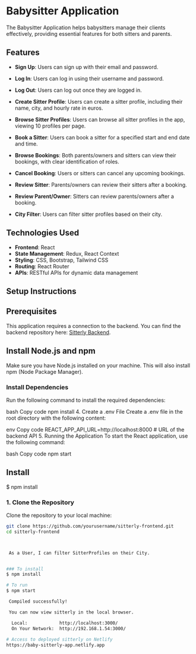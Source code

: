 # Babysitter Application

The Babysitter Application helps babysitters manage their clients effectively, providing essential features for both sitters and parents.

## Features

- **Sign Up**: Users can sign up with their email and password.
  
- **Log In**: Users can log in using their username and password.
  
- **Log Out**: Users can log out once they are logged in.
  
- **Create Sitter Profile**: Users can create a sitter profile, including their name, city, and hourly rate in euros.
  
- **Browse Sitter Profiles**: Users can browse all sitter profiles in the app, viewing 10 profiles per page.
  
- **Book a Sitter**: Users can book a sitter for a specified start and end date and time.
  
- **Browse Bookings**: Both parents/owners and sitters can view their bookings, with clear identification of roles.
  
- **Cancel Booking**: Users or sitters can cancel any upcoming bookings.
  
- **Review Sitter**: Parents/owners can review their sitters after a booking.
  
- **Review Parent/Owner**: Sitters can review parents/owners after a booking.
  
- **City Filter**: Users can filter sitter profiles based on their city.



## Technologies Used

- **Frontend**: React
- **State Management**: Redux, React Context
- **Styling**: CSS, Bootstrap, Tailwind CSS
- **Routing**: React Router
- **APIs**: RESTful APIs for dynamic data management

## Setup Instructions
 ## Prerequisites

This application requires a connection to the backend. You can find the backend repository here: [Sitterly Backend](https://github.com/devi-lakshmi/sitterly-backend).
## Install Node.js and npm
Make sure you have Node.js installed on your machine. This will also install npm (Node Package Manager).
### Install Dependencies
Run the following command to install the required dependencies:

bash
Copy code
npm install
4. Create a .env File
Create a .env file in the root directory with the following content:

env
Copy code
REACT_APP_API_URL=http://localhost:8000  # URL of the backend API
5. Running the Application
To start the React application, use the following command:

bash
Copy code
npm start




## Install
 $ npm install
### 1. Clone the Repository

Clone the repository to your local machine:

```bash
git clone https://github.com/yourusername/sitterly-frontend.git
cd sitterly-frontend



 As a User, I can filter SitterProfiles on their City.


### To install
$ npm install

# To run
$ npm start

 Compiled successfully!

 You can now view sitterly in the local browser.

  Local:            http://localhost:3000/
  On Your Network:  http://192.168.1.54:3000/
  
# Access to deployed sitterly on Netlify
https://baby-sitterly-app.netlify.app
